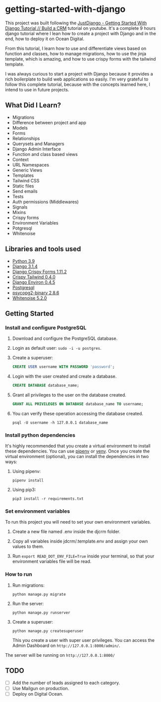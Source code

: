 # getting-started-with-django

This project was built following the [JustDjango - Getting Started With Django Tutorial // Build a CRM](https://www.youtube.com/watch?v=fOukA4Qh9QA) tutorial on youtube. It's a complete 9 hours django tutorial where I lean how to create a project with Django and in the end, how to deploy it on Ocean Digital.

From this tutorial, I learn how to use and differentiate views based on function and classes, how to manage migrations, how to use the jinja template, which is amazing, and how to use crispy forms with the tailwind template.

I was always curious to start a project with Django because it provides a rich boilerplate to build web applications so easily. I'm very grateful to follow this complete tutorial, because with the concepts learned here, I intend to use in future projects.

## What Did I Learn?

* Migrations
* Difference between project and app
* Models
* Forms
* Relationships
* Querysets and Managers
* Django Admin Interface
* Function and class based views
* Context
* URL Namespaces
* Generic Views
* Templates
* Tailwind CSS
* Static files
* Send emails
* Tests
* Auth permissions (Middlewares)
* Signals
* Mixins
* Crispy forms
* Environment Variables
* Potgresql
* Whitenoise

## Libraries and tools used

* [Python 3.9](https://www.python.org/downloads/release/python-390/)
* [Django 3.1.4](https://docs.djangoproject.com/en/3.1/releases/3.1.4/)
* [Django Crispy Forms 1.11.2](https://django-crispy-forms.readthedocs.io/en/latest/)
* [Crispy Tailwind 0.4.0](https://github.com/django-crispy-forms/crispy-tailwind)
* [Django Environ 0.4.5](https://github.com/joke2k/django-environ)
* [Postgresql](https://www.postgresql.org/)
* [psycopg2-binary 2.8.6](https://pypi.org/project/psycopg2-binary/)
* [Whitenoise 5.2.0](http://whitenoise.evans.io/en/stable/django.html)

## Getting Started

### Install and configure PostgreSQL

1. Download and configure the PostgreSQL database.

2. Login as default user: `sudo -i -u postgres`.

3. Create a superuser:

    ```sql
    CREATE USER username WITH PASSWORD 'password';
    ```

4. Login with the user created and create a database.

    ```sql
    CREATE DATABASE database_name;
    ```

5. Grant all privileges to the user on the database created.

    ```sql
    GRANT ALL PRIVILEGES ON DATABASE database_name TO username;
    ```

6. You can verify these operation accessing the database created.

    ```
    psql -U username -h 127.0.0.1 database_name
    ```

### Install python dependencies

It's highly recommended that you create a virtual environment to install these dependencies. You can use [pipenv](https://pypi.org/project/pipenv/) or [venv](https://docs.python.org/pt-br/3/library/venv.html). Once you create the virtual environment (optional), you can install the dependencies in two ways:

1. Using pipenv:

    ```
    pipenv install
    ```

2. Using pip3:

    ```
    pip3 install -r requirements.txt
    ```
### Set environment variables

To run this project you will need to set your own environment variables.

1. Create a new file named .env inside the djcrm folder.

2. Copy all variables inside jdcrm/.template.env and assign your own values to them.

3. Run `export READ_DOT_ENV_FILE=True` inside your terminal, so that your environment variables file will be read.

### How to run

1. Run migrations:

    ```
    python manage.py migrate
    ```

2. Run the server:

    ```
    python manage.py runserver
    ```

3. Create a superuser:

    ```
    python manage.py createsuperuser
    ```
    This you create a user with super user privileges. You can access the Admin Dashboard on `http://127.0.0.1:8000/admin/`.

The server will be running on `http://127.0.0.1:8000/`

## TODO

- [ ] Add the number of leads assigned to each category.
- [ ] Use Mailgun on production.
- [ ] Deploy on Digital Ocean.
